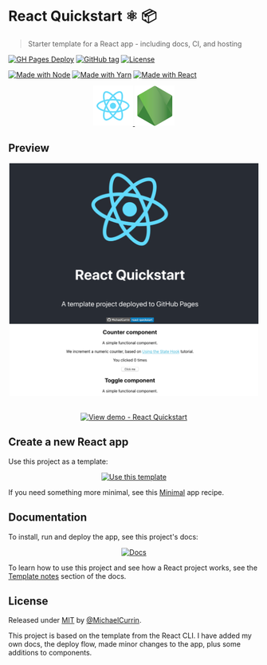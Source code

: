 # React Quickstart ⚛️ 📦
> Starter template for a React app - including docs, CI, and hosting

[![GH Pages Deploy](https://github.com/MichaelCurrin/react-quickstart/workflows/GH%20Pages%20Deploy/badge.svg)](https://github.com/MichaelCurrin/react-quickstart/actions?query=workflow:"GH+Pages+Deploy")
[![GitHub tag](https://img.shields.io/github/tag/MichaelCurrin/react-quickstart)](https://github.com/MichaelCurrin/react-quickstart/tags/)
[![License](https://img.shields.io/badge/License-MIT-blue)](#license "Go to License section")

[![Made with Node](https://img.shields.io/badge/Node.js->=10-blue?logo=node.js&logoColor=white)](https://nodejs.org)
[![Made with Yarn](https://img.shields.io/badge/Yarn->=1-blue?logo=yarn&logoColor=white)](https://classic.yarnpkg.com)
[![Made with React](https://img.shields.io/github/package-json/dependency-version/MichaelCurrin/react-quickstart/react?logo=react)](https://www.npmjs.com/package/react)


<div align="center">
    <a href="https://michaelcurrin.github.io/react-quickstart/" title="Go to demo app">
        <img src="https://raw.githubusercontent.com/github/explore/master/topics/react/react.png"
            alt="node icon"
            title="Node.js"
            width="80" height="80" />
        <img src="https://raw.githubusercontent.com/github/explore/master/topics/nodejs/nodejs.png"
            alt="node icon"
            title="Node.js"
            width="80" height="80" />
    </a>
</div>


## Preview

<div align="center">

<a href="https://michaelcurrin.github.io/react-quickstart/">
    <img src="/sample.png" alt="Sample screenshot of React site" title="Go to demo site" width="500" />
</a>

<br/>
<br/>

[![View demo - React Quickstart](https://img.shields.io/badge/View_demo-React_App_Quickstart-blue?style=for-the-badge)](https://michaelcurrin.github.io/react-quickstart/)

</div>


## Create a new React app

Use this project as a template:

<div align="center">

[![Use this template](https://img.shields.io/badge/Generate-Use_this_template-2ea44f?style=for-the-badge)](https://github.com/MichaelCurrin/react-quickstart/generate "Use this template")

</div>

If you need something more minimal, see this [Minimal](https://michaelcurrin.github.io/code-cookbook/recipes/javascript/packages/react/minimal.html) app recipe.


## Documentation

To install, run and deploy the app, see this project's docs:

<div align="center">

[![Docs](https://img.shields.io/badge/View-Documentation-blue?style=for-the-badge)](/docs/README.md "Go to project docs")

</div>

To learn how to use this project and see how a React project works, see the [Template notes](/docs/template-notes/) section of the docs.


## License

Released under [MIT](/LICENSE) by [@MichaelCurrin](https://github.com/MichaelCurrin).

<!-- TODO remove this line when creating a project from this template -->

This project is based on the template from the React CLI. I have added my own docs, the deploy flow, made minor changes to the app, plus some additions to components.
